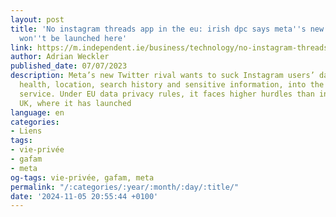 ```yaml
---
layout: post
title: 'No instagram threads app in the eu: irish dpc says meta''s new twitter rival
  won''t be launched here'
link: https://m.independent.ie/business/technology/no-instagram-threads-app-in-the-eu-irish-dpc-says-metas-new-twitter-rival-wont-be-launched-here/a1927220337.html
author: Adrian Weckler
published_date: 07/07/2023
description: Meta’s new Twitter rival wants to suck Instagram users’ data, including
  health, location, search history and sensitive information, into the new Threads
  service. Under EU data privacy rules, it faces higher hurdles than in the US or
  UK, where it has launched
language: en
categories:
- Liens
tags:
- vie-privée
- gafam
- meta
og-tags: vie-privée, gafam, meta
permalink: "/:categories/:year/:month/:day/:title/"
date: '2024-11-05 20:55:44 +0100'
---
```

